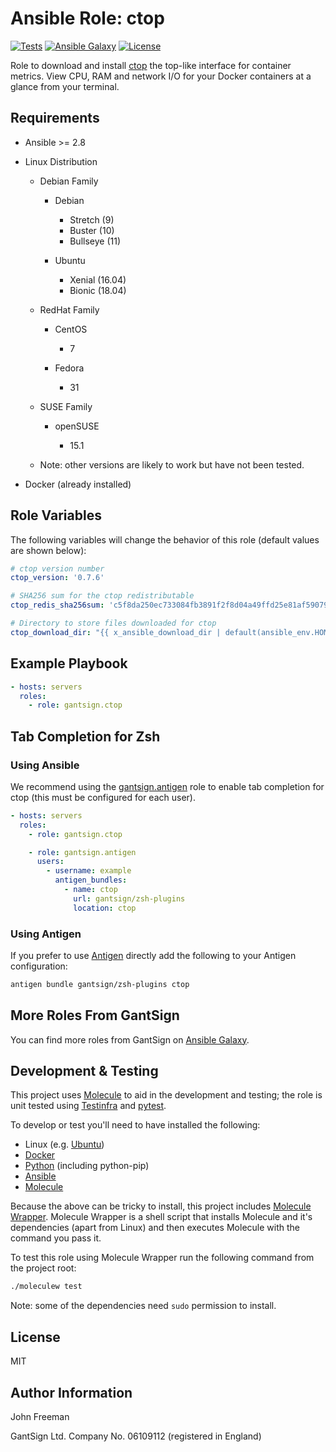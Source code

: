 Ansible Role: ctop
==================

[![Tests](https://github.com/gantsign/ansible_role_ctop/workflows/Tests/badge.svg)](https://github.com/gantsign/ansible_role_ctop/actions?query=workflow%3ATests)
[![Ansible Galaxy](https://img.shields.io/badge/ansible--galaxy-gantsign.ctop-blue.svg)](https://galaxy.ansible.com/gantsign/ctop)
[![License](https://img.shields.io/badge/license-MIT-blue.svg)](https://raw.githubusercontent.com/gantsign/ansible_role_ctop/master/LICENSE)

Role to download and install [ctop](https://ctop.sh) the top-like interface for
container metrics. View CPU, RAM and network I/O for your Docker containers at
a glance from your terminal.

Requirements
------------

* Ansible >= 2.8

* Linux Distribution

    * Debian Family

        * Debian

            * Stretch (9)
            * Buster (10)
            * Bullseye (11)

        * Ubuntu

            * Xenial (16.04)
            * Bionic (18.04)

    * RedHat Family

        * CentOS

            * 7

        * Fedora

            * 31

    * SUSE Family

        * openSUSE

            * 15.1

    * Note: other versions are likely to work but have not been tested.

* Docker (already installed)

Role Variables
--------------

The following variables will change the behavior of this role (default values
are shown below):

```yaml
# ctop version number
ctop_version: '0.7.6'

# SHA256 sum for the ctop redistributable
ctop_redis_sha256sum: 'c5f8da250ec733084fb3891f2f8d04a49ffd25e81af59079216f2e6bb35fd983'

# Directory to store files downloaded for ctop
ctop_download_dir: "{{ x_ansible_download_dir | default(ansible_env.HOME + '/.ansible/tmp/downloads') }}"
```

Example Playbook
----------------

```yaml
- hosts: servers
  roles:
    - role: gantsign.ctop
```

Tab Completion for Zsh
----------------------

### Using Ansible

We recommend using the
[gantsign.antigen](https://galaxy.ansible.com/gantsign/antigen) role to enable
tab completion for ctop (this must be configured for each user).

```yaml
- hosts: servers
  roles:
    - role: gantsign.ctop

    - role: gantsign.antigen
      users:
        - username: example
          antigen_bundles:
            - name: ctop
              url: gantsign/zsh-plugins
              location: ctop
```

### Using Antigen

If you prefer to use [Antigen](https://github.com/zsh-users/antigen) directly
add the following to your Antigen configuration:

```bash
antigen bundle gantsign/zsh-plugins ctop
```

More Roles From GantSign
------------------------

You can find more roles from GantSign on
[Ansible Galaxy](https://galaxy.ansible.com/gantsign).

Development & Testing
---------------------

This project uses [Molecule](http://molecule.readthedocs.io/) to aid in the
development and testing; the role is unit tested using
[Testinfra](http://testinfra.readthedocs.io/) and
[pytest](http://docs.pytest.org/).

To develop or test you'll need to have installed the following:

* Linux (e.g. [Ubuntu](http://www.ubuntu.com/))
* [Docker](https://www.docker.com/)
* [Python](https://www.python.org/) (including python-pip)
* [Ansible](https://www.ansible.com/)
* [Molecule](http://molecule.readthedocs.io/)

Because the above can be tricky to install, this project includes
[Molecule Wrapper](https://github.com/gantsign/molecule-wrapper). Molecule
Wrapper is a shell script that installs Molecule and it's dependencies (apart
from Linux) and then executes Molecule with the command you pass it.

To test this role using Molecule Wrapper run the following command from the
project root:

```bash
./moleculew test
```

Note: some of the dependencies need `sudo` permission to install.

License
-------

MIT

Author Information
------------------

John Freeman

GantSign Ltd.
Company No. 06109112 (registered in England)
